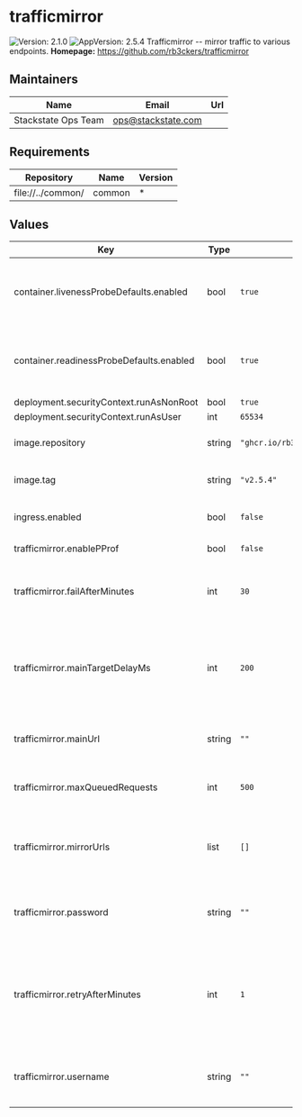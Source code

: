 # trafficmirror

![Version: 2.1.0](https://img.shields.io/badge/Version-2.1.0-informational?style=flat-square) ![AppVersion: 2.5.4](https://img.shields.io/badge/AppVersion-2.5.4-informational?style=flat-square)
Trafficmirror -- mirror traffic to various endpoints.
**Homepage:** <https://github.com/rb3ckers/trafficmirror>
## Maintainers

| Name | Email | Url |
| ---- | ------ | --- |
| Stackstate Ops Team | <ops@stackstate.com> |  |

## Requirements

| Repository | Name | Version |
|------------|------|---------|
| file://../common/ | common | * |
## Values

| Key | Type | Default | Description |
|-----|------|---------|-------------|
| container.livenessProbeDefaults.enabled | bool | `true` | Use defaults for the `livenessProbe` from the upstream `common` chart. |
| container.readinessProbeDefaults.enabled | bool | `true` | Use defaults for the `readinessProbe` from the upstream `common` chart. |
| deployment.securityContext.runAsNonRoot | bool | `true` |  |
| deployment.securityContext.runAsUser | int | `65534` |  |
| image.repository | string | `"ghcr.io/rb3ckers/trafficmirror"` | Base container image repository. |
| image.tag | string | `"v2.5.4"` | Default container image tag. |
| ingress.enabled | bool | `false` | Enable use of ingress controllers. |
| trafficmirror.enablePProf | bool | `false` | Enable pprof profiling |
| trafficmirror.failAfterMinutes | int | `30` | Remove a target when it has been failing for this many minutes. |
| trafficmirror.mainTargetDelayMs | int | `200` | Delay executions to main target, this gives the mirror time to catch up, and increases parallelism. |
| trafficmirror.mainUrl | string | `""` | The default URL to receive the mirrored traffic. |
| trafficmirror.maxQueuedRequests | int | `500` | Max requests that gets queued per mirror target. |
| trafficmirror.mirrorUrls | list | `[]` | The additional URLs that should also receive mirrored traffic. |
| trafficmirror.password | string | `""` | Basic auth password for the Trafficmirror service. |
| trafficmirror.retryAfterMinutes | int | `1` | After 5 successive failures a target is temporarily disabled, it will be retried after this many minutes. |
| trafficmirror.username | string | `""` | Basic auth username for the Trafficmirror service. |

